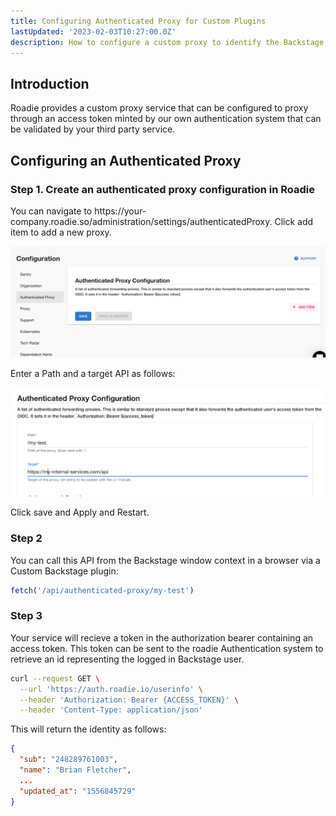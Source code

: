 ```yaml
---
title: Configuring Authenticated Proxy for Custom Plugins
lastUpdated: '2023-02-03T10:27:00.0Z'
description: How to configure a custom proxy to identify the Backstage user for you custom plugin.
---
```


## Introduction

Roadie provides a custom proxy service that can be configured to proxy through an access token minted by our own authentication system that can be validated by your third party service.

## Configuring an Authenticated Proxy

### Step 1. Create an authenticated proxy configuration in Roadie

You can navigate to h<gatsbyhack>tt</gatsbyhack>ps://your-company.roadie.so/administration/settings/authenticatedProxy. Click add item to add a new proxy.

![authenticatedProxyConfig.png](authenticatedProxyConfig.png)

Enter a Path and a target API as follows:

![myTest.png](myTest.png)

Click save and Apply and Restart.


### Step 2
You can call this API from the Backstage window context in a browser via a Custom Backstage plugin:

```javascript
fetch('/api/authenticated-proxy/my-test')
```

### Step 3

Your service will recieve a token in the authorization bearer containing an access token. This token can be sent to the roadie Authentication system to retrieve an id representing the logged in Backstage user.

```bash
curl --request GET \
  --url 'https://auth.roadie.io/userinfo' \
  --header 'Authorization: Bearer {ACCESS_TOKEN}' \
  --header 'Content-Type: application/json'
```

This will return the identity as follows:

```json
{
  "sub": "248289761003",
  "name": "Brian Fletcher",
  ...
  "updated_at": "1556845729"
}
```